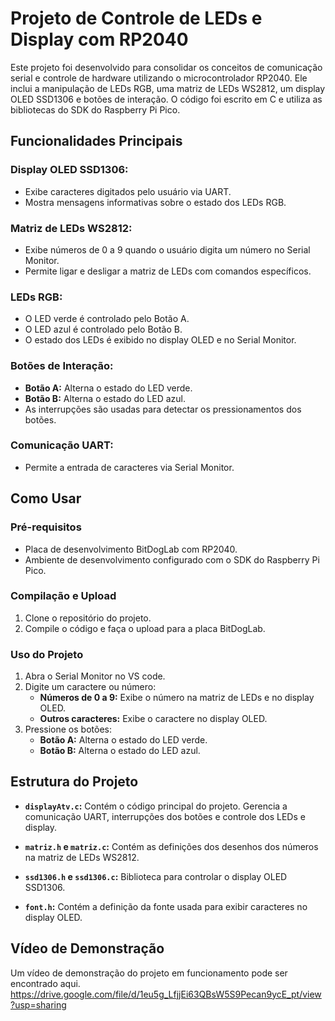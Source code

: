 # Projeto de Controle de LEDs e Display com RP2040

Este projeto foi desenvolvido para consolidar os conceitos de comunicação serial e controle de hardware utilizando o microcontrolador RP2040. Ele inclui a manipulação de LEDs RGB, uma matriz de LEDs WS2812, um display OLED SSD1306 e botões de interação. O código foi escrito em C e utiliza as bibliotecas do SDK do Raspberry Pi Pico.

## Funcionalidades Principais

### Display OLED SSD1306:
- Exibe caracteres digitados pelo usuário via UART.
- Mostra mensagens informativas sobre o estado dos LEDs RGB.

### Matriz de LEDs WS2812:
- Exibe números de 0 a 9 quando o usuário digita um número no Serial Monitor.
- Permite ligar e desligar a matriz de LEDs com comandos específicos.

### LEDs RGB:
- O LED verde é controlado pelo Botão A.
- O LED azul é controlado pelo Botão B.
- O estado dos LEDs é exibido no display OLED e no Serial Monitor.

### Botões de Interação:
- **Botão A:** Alterna o estado do LED verde.
- **Botão B:** Alterna o estado do LED azul.
- As interrupções são usadas para detectar os pressionamentos dos botões.

### Comunicação UART:
- Permite a entrada de caracteres via Serial Monitor.

## Como Usar

### Pré-requisitos
- Placa de desenvolvimento BitDogLab com RP2040.
- Ambiente de desenvolvimento configurado com o SDK do Raspberry Pi Pico.



### Compilação e Upload
1. Clone o repositório do projeto.
2. Compile o código e faça o upload para a placa BitDogLab.

### Uso do Projeto
1. Abra o Serial Monitor no VS code.
2. Digite um caractere ou número:
   - **Números de 0 a 9:** Exibe o número na matriz de LEDs e no display OLED.
   - **Outros caracteres:** Exibe o caractere no display OLED.
3. Pressione os botões:
   - **Botão A:** Alterna o estado do LED verde.
   - **Botão B:** Alterna o estado do LED azul.

## Estrutura do Projeto

- **`displayAtv.c`:**
  Contém o código principal do projeto. Gerencia a comunicação UART, interrupções dos botões e controle dos LEDs e display.

- **`matriz.h` e `matriz.c`:**
  Contém as definições dos desenhos dos números na matriz de LEDs WS2812.

- **`ssd1306.h` e `ssd1306.c`:**
  Biblioteca para controlar o display OLED SSD1306.

- **`font.h`:**
  Contém a definição da fonte usada para exibir caracteres no display OLED.


## Vídeo de Demonstração

Um vídeo de demonstração do projeto em funcionamento pode ser encontrado aqui.
https://drive.google.com/file/d/1eu5g_LfjjEi63QBsW5S9Pecan9ycE_pt/view?usp=sharing

